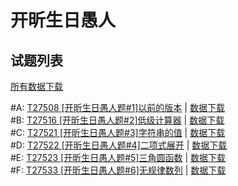 ﻿# 开昕生日愚人

## 试题列表
[所有数据下载](/ProblemsData/pmbdyr/data.zip)

#A: [T27508 [开昕生日愚人题#1]以前的版本](https://www.luogu.org/problemnew/show/T27508) | [数据下载](/ProblemsData/pmbdyr/ta.zip)  
#B: [T27516 [开昕生日愚人题#2]低级计算器](https://www.luogu.org/problemnew/show/T27516) | [数据下载](/ProblemsData/pmbdyr/tb.zip)  
#C: [T27521 [开昕生日愚人题#3]字符串的值](https://www.luogu.org/problemnew/show/T27521) | [数据下载](/ProblemsData/pmbdyr/tc.zip)  
#D: [T27522 [开昕生日愚人题#4]二项式展开](https://www.luogu.org/problemnew/show/T27522) | [数据下载](/ProblemsData/pmbdyr/td.zip)  
#E: [T27523 [开昕生日愚人题#5]三角圆函数](https://www.luogu.org/problemnew/show/T27523) | [数据下载](/ProblemsData/pmbdyr/te.zip)  
#F: [T27533 [开昕生日愚人题#6]无规律数列](https://www.luogu.org/problemnew/show/T27533) | [数据下载](/ProblemsData/pmbdyr/tf.zip)  

